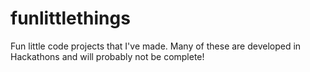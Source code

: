 # funlittlethings
Fun little code projects that I've made. Many of these are developed in Hackathons and will probably not be complete!
